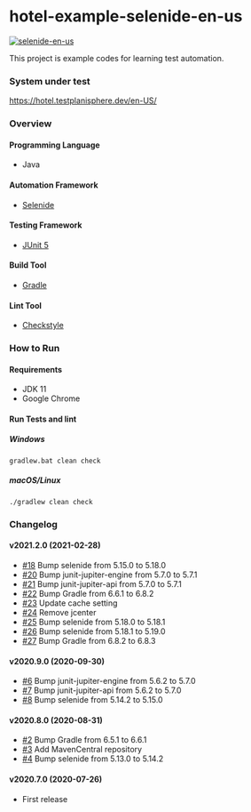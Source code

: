 # hotel-example-selenide-en-us

[![selenide-en-us](https://github.com/testplanisphere/hotel-example-selenide-en-us/actions/workflows/test.yml/badge.svg)](https://github.com/testplanisphere/hotel-example-selenide-en-us/actions/workflows/test.yml)

This project is example codes for learning test automation.

### System under test

https://hotel.testplanisphere.dev/en-US/

### Overview

#### Programming Language

* Java

#### Automation Framework

* [Selenide](https://selenide.org/)

#### Testing Framework

* [JUnit 5](https://junit.org/junit5/)

#### Build Tool

* [Gradle](https://gradle.org/)

#### Lint Tool

* [Checkstyle](https://checkstyle.sourceforge.io/)

### How to Run

#### Requirements

* JDK 11
* Google Chrome

#### Run Tests and lint

##### Windows

```
gradlew.bat clean check
```

##### macOS/Linux

```
./gradlew clean check
```

### Changelog

#### v2021.2.0 (2021-02-28)

* [#18](https://github.com/testplanisphere/hotel-example-selenide-en-us/pull/18) Bump selenide from 5.15.0 to 5.18.0
* [#20](https://github.com/testplanisphere/hotel-example-selenide-en-us/pull/20) Bump junit-jupiter-engine from 5.7.0 to 5.7.1
* [#21](https://github.com/testplanisphere/hotel-example-selenide-en-us/pull/21) Bump junit-jupiter-api from 5.7.0 to 5.7.1
* [#22](https://github.com/testplanisphere/hotel-example-selenide-en-us/pull/22) Bump Gradle from 6.6.1 to 6.8.2
* [#23](https://github.com/testplanisphere/hotel-example-selenide-en-us/pull/23) Update cache setting
* [#24](https://github.com/testplanisphere/hotel-example-selenide-en-us/pull/24) Remove jcenter
* [#25](https://github.com/testplanisphere/hotel-example-selenide-en-us/pull/25) Bump selenide from 5.18.0 to 5.18.1
* [#26](https://github.com/testplanisphere/hotel-example-selenide-en-us/pull/26) Bump selenide from 5.18.1 to 5.19.0
* [#27](https://github.com/testplanisphere/hotel-example-selenide-en-us/pull/27) Bump Gradle from 6.8.2 to 6.8.3

#### v2020.9.0 (2020-09-30)

* [#6](https://github.com/testplanisphere/hotel-example-selenide-en-us/pull/6) Bump junit-jupiter-engine from 5.6.2 to 5.7.0
* [#7](https://github.com/testplanisphere/hotel-example-selenide-en-us/pull/7) Bump junit-jupiter-api from 5.6.2 to 5.7.0
* [#8](https://github.com/testplanisphere/hotel-example-selenide-en-us/pull/8) Bump selenide from 5.14.2 to 5.15.0

#### v2020.8.0 (2020-08-31)

* [#2](https://github.com/testplanisphere/hotel-example-selenide-en-us/pull/2) Bump Gradle from 6.5.1 to 6.6.1
* [#3](https://github.com/testplanisphere/hotel-example-selenide-en-us/pull/3) Add MavenCentral repository
* [#4](https://github.com/testplanisphere/hotel-example-selenide-en-us/pull/4) Bump selenide from 5.13.0 to 5.14.2

#### v2020.7.0 (2020-07-26)

* First release
